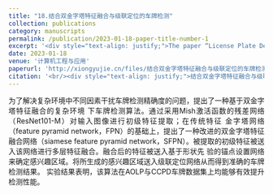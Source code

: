 ```yaml
---
title: "18.结合双金字塔特征融合与级联定位的车牌检测"
collection: publications
category: manuscripts
permalink: /publication/2023-01-18-paper-title-number-1
excerpt: '<div style="text-align: justify;">The paper “License Plate Detection Using Siamese Feature Pyramid and Cascaded Positioning” presents an algorithm with a Siamese feature pyramid and cascaded positioning. It performs better than traditional methods on relevant datasets.</div>'
date: 2023-01-18
venue: '计算机工程与应用'
paperurl: 'http://xiongyujie.cn/files/结合双金字塔特征融合与级联定位的车牌检测.pdf'
citation: '<br/><div style="text-align: justify;">结合双金字塔特征融合与级联定位的车牌检测, 张俊青，熊玉洁*，孙宪坤，高永彬, 《计算机工程与应用》，2023，59 (2): 240-252</div>'
---
```


<div style="text-align: justify;">为了解决复杂环境中不同因素干扰车牌检测精确度的问题，提出了一种基于双金字塔特征融合的复杂环境 下车牌检测算法。通过采用Mish激活函数的残差网络（ResNet101-M）对输入图像进行初级特征提取；在传统特征 金字塔网络（feature pyramid network，FPN）的基础上，提出了一种改进的双金字塔特征融合网络（siamese feature pyramid network，SFPN）。被提取的初级特征被送入该网络进行多层特征融合。融合后的特征被送入基于形状先 验的锚点设置网络来确定感兴趣区域。将所生成的感兴趣区域送入级联定位网络从而得到准确的车牌检测结果。 实验结果表明，该算法在AOLP与CCPD车牌数据集上均能够有效提升检测性能。</div>

<br/>
